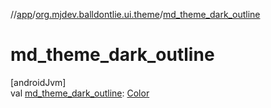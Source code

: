 //[app](../../index.md)/[org.mjdev.balldontlie.ui.theme](index.md)/[md_theme_dark_outline](md_theme_dark_outline.md)

# md_theme_dark_outline

[androidJvm]\
val [md_theme_dark_outline](md_theme_dark_outline.md): [Color](https://developer.android.com/reference/kotlin/androidx/compose/ui/graphics/Color.html)
